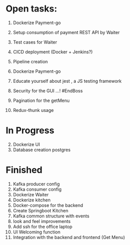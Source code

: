 # Open tasks:

1. Dockerize Payment-go

2. Setup consumption of payment REST API by Waiter

3. Test cases for Waiter
6. CICD deployment (Docker + Jenkins?)
7. Pipeline creation
8. Dockerize Payment-go
9. Educate yourself about jest , a JS testing framework
10. Security for the GUI ...! #EndBoss
11. Pagination for the getMenu
12. Redux-thunk usage

# In Progress
2. Dockerize UI
5. Database creation postgres


# Finished
1. Kafka producer config
2. Kafka consumer config
3. Dockerize Waiter
4. Dockerize kitchen
5. Docker-compose for the backend
6. Create Springboot Kitchen
7. Kafka common structure with events 
8. look and feel improvements
9. Add ssh for the office laptop
10. UI Welcoming function
11. Integration with the backend and frontend (Get Menu)



